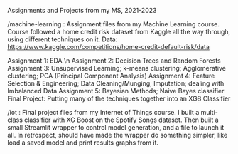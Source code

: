 Assignments and Projects from my MS, 2021-2023

/machine-learning :
Assignment files from my Machine Learning course. Course followed a home credit risk dataset from Kaggle all the way through, using different techniques on it.
Data: https://www.kaggle.com/competitions/home-credit-default-risk/data

Assignment 1: EDA \n
Assignment 2: Decision Trees and Random Forests
Assignment 3: Unsupervised Learning; k-means clustering; Agglomerative clustering; PCA (Principal Component Analysis)
Assignment 4: Feature Selection & Engineering; Data Cleaning/Munging; Imputation; dealing with Imbalanced Data
Assignment 5: Bayesian Methods; Naive Bayes classifier
Final Project: Putting many of the techniques together into an XGB Classifier

/iot :
Final project files from my Internet of Things course. I built a multi-class classifier with XG Boost on the Spotify Songs dataset. Then built a small Streamlit wrapper to control model generation, and a file to launch it all.
In retrospect, should have made the wrapper do something simpler, like load a saved model and print results graphs from it.



